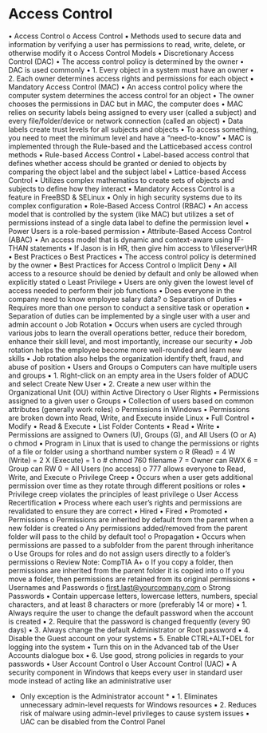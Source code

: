 <!-- ---
layout: post
title:  "CompTIA Security+ SY0-501 Study Notes - Phần B16: Access Control"
author: blackeye
categories: [ exam network, security, comptia, experience ]
image: assets/images/10.jpg
--- -->

# Access Control
• Access Control
o Access Control
▪ Methods used to secure data and information by verifying a user has
permissions to read, write, delete, or otherwise modify it
o Access Control Models
▪ Discretionary Access Control (DAC)
• The access control policy is determined by the owner
• DAC is used commonly
• 1. Every object in a system must have an owner
• 2. Each owner determines access rights and permissions for each
object
▪ Mandatory Access Control (MAC)
• An access control policy where the computer system determines
the access control for an object
• The owner chooses the permissions in DAC but in MAC, the
computer does
• MAC relies on security labels being assigned to every user (called
a subject) and every file/folder/device or network connection
(called an object)
• Data labels create trust levels for all subjects and objects
• To access something, you need to meet the minimum level and
have a “need-to-know”
• MAC is implemented through the Rule-based and the Latticebased access control methods
▪ Rule-based Access Control
• Label-based access control that defines whether access should be
granted or denied to objects by comparing the object label and
the subject label
▪ Lattice-based Access Control
• Utilizes complex mathematics to create sets of objects and
subjects to define how they interact
• Mandatory Access Control is a feature in FreeBSD & SELinux
• Only in high security systems due to its complex configuration
▪ Role-Based Access Control (RBAC)
• An access model that is controlled by the system (like MAC) but
utilizes a set of permissions instead of a single data label to define
the permission level
• Power Users is a role-based permission
▪ Attribute-Based Access Control (ABAC)
• An access model that is dynamic and context-aware using IF-THAN
statements
• If Jason is in HR, then give him access to \\fileserver\HR
• Best Practices
o Best Practices
▪ The access control policy is determined by the owner
▪ Best Practices for Access Control
o Implicit Deny
▪ All access to a resource should be denied by default and only be allowed
when explicitly stated
o Least Privilege
▪ Users are only given the lowest level of access needed to perform their
job functions
▪ Does everyone in the company need to know employee salary data?
o Separation of Duties
▪ Requires more than one person to conduct a sensitive task or operation
▪ Separation of duties can be implemented by a single user with a user and
admin account
o Job Rotation
▪ Occurs when users are cycled through various jobs to learn the overall
operations better, reduce their boredom, enhance their skill level, and
most importantly, increase our security
▪ Job rotation helps the employee become more well-rounded and learn
new skills
▪ Job rotation also helps the organization identify theft, fraud, and abuse of
position
• Users and Groups
o Computers can have multiple users and groups
▪ 1. Right-click on an empty area in the Users folder of ADUC and select
Create New User
▪ 2. Create a new user within the Organizational Unit (OU) within Active
Directory
o User Rights
▪ Permissions assigned to a given user
o Groups
▪ Collection of users based on common attributes (generally work roles)
o Permissions in Windows
▪ Permissions are broken down into Read, Write, and Execute inside Linux
• Full Control
• Modify
• Read & Execute
• List Folder Contents
• Read
• Write
▪ Permissions are assigned to Owners (U), Groups (G), and All Users (O or
A)
o chmod
▪ Program in Linux that is used to change the permissions or rights of a file
or folder using a shorthand number system
o R (Read) = 4
W (Write) = 2
X (Execute) = 1
o # chmod 760 filename
7 = Owner can RWX
6 = Group can RW
0 = All Users (no access)
o 777 allows everyone to Read, Write, and Execute
o Privilege Creep
▪ Occurs when a user gets additional permission over time as they rotate
through different positions or roles
▪ Privilege creep violates the principles of least privilege
o User Access Recertification
▪ Process where each user’s rights and permissions are revalidated to
ensure they are correct
• Hired
• Fired
• Promoted
• Permissions
o Permissions are inherited by default from the parent when a new folder is
created
o Any permissions added/removed from the parent folder will pass to the child
by default too!
o Propagation
▪ Occurs when permissions are passed to a subfolder from the parent
through inheritance
o Use Groups for roles and do not assign users directly to a folder’s permissions
o Review Note: CompTIA A+
o If you copy a folder, then permissions are inherited from the parent folder it is
copied into
o If you move a folder, then permissions are retained from its
original permissions
• Usernames and Passwords
o first.last@yourcompany.com
o Strong Passwords
▪ Contain uppercase letters, lowercase letters, numbers, special characters,
and at least 8 characters or more (preferably 14 or more)
▪ 1. Always require the user to change the default password when the
account is created
▪ 2. Require that the password is changed frequently (every 90 days)
▪ 3. Always change the default Administrator or Root password
▪ 4. Disable the Guest account on your systems
▪ 5. Enable CTRL+ALT+DEL for logging into the system
• Turn this on in the Advanced tab of the User Accounts dialogue
box
▪ 6. Use good, strong policies in regards to your passwords
• User Account Control
o User Account Control (UAC)
▪ A security component in Windows that keeps every user in standard user
mode instead of acting like an administrative user
* Only exception is the Administrator account *
▪ 1. Eliminates unnecessary admin-level requests for Windows resources
▪ 2. Reduces risk of malware using admin-level privileges to cause system
issues
▪ UAC can be disabled from the Control Panel